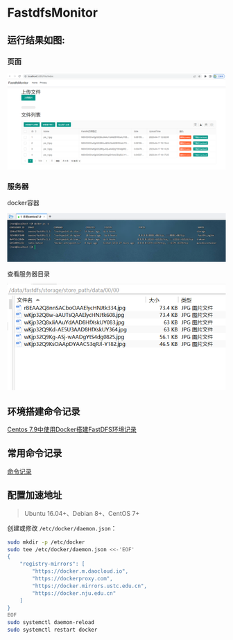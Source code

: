 # FastdfsMonitor

## 运行结果如图:
### 页面
![image](https://raw.githubusercontent.com/WuLex/UsefulPicture/main/fastdfsmanager/fastdfslist.png)
### 服务器

docker容器

![image](https://raw.githubusercontent.com/WuLex/UsefulPicture/main/fastdfsmanager/fastdfsresult1.png)

查看服务器目录

![image](https://raw.githubusercontent.com/WuLex/UsefulPicture/main/fastdfsmanager/fastdfsresult3.png)

## 环境搭建命令记录
[Centos 7.9中使用Docker搭建FastDFS环境记录](https://github.com/WuLex/FastdfsMonitor/blob/main/Centos%207.9%E4%B8%AD%E4%BD%BF%E7%94%A8Docker%E6%90%AD%E5%BB%BAFastDFS%E7%8E%AF%E5%A2%83%E8%AE%B0%E5%BD%95.md)

## 常用命令记录
[命令记录](https://github.com/WuLex/FastdfsMonitor/blob/main/%E5%B8%B8%E7%94%A8%E5%91%BD%E4%BB%A4%E8%AE%B0%E5%BD%95.md)

## 配置加速地址

> Ubuntu 16.04+、Debian 8+、CentOS 7+

创建或修改 `/etc/docker/daemon.json`：

```bash
sudo mkdir -p /etc/docker
sudo tee /etc/docker/daemon.json <<-'EOF'
{
    "registry-mirrors": [
        "https://docker.m.daocloud.io",
        "https://dockerproxy.com",
        "https://docker.mirrors.ustc.edu.cn",
        "https://docker.nju.edu.cn"
    ]
}
EOF
sudo systemctl daemon-reload
sudo systemctl restart docker
```
